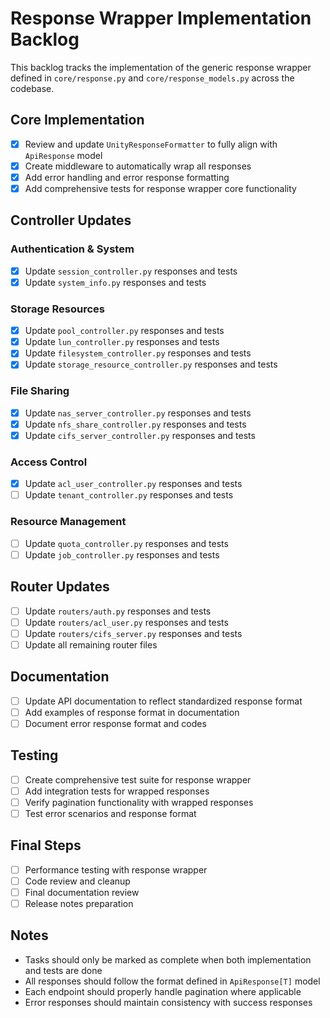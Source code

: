 # Response Wrapper Implementation Backlog

This backlog tracks the implementation of the generic response wrapper defined in `core/response.py` and `core/response_models.py` across the codebase.

## Core Implementation

- [x] Review and update `UnityResponseFormatter` to fully align with `ApiResponse` model
- [x] Create middleware to automatically wrap all responses
- [x] Add error handling and error response formatting
- [x] Add comprehensive tests for response wrapper core functionality

## Controller Updates

### Authentication & System
- [x] Update `session_controller.py` responses and tests
- [x] Update `system_info.py` responses and tests

### Storage Resources
- [x] Update `pool_controller.py` responses and tests
- [x] Update `lun_controller.py` responses and tests
- [x] Update `filesystem_controller.py` responses and tests
- [x] Update `storage_resource_controller.py` responses and tests

### File Sharing
- [x] Update `nas_server_controller.py` responses and tests
- [x] Update `nfs_share_controller.py` responses and tests
- [x] Update `cifs_server_controller.py` responses and tests

### Access Control
- [x] Update `acl_user_controller.py` responses and tests
- [ ] Update `tenant_controller.py` responses and tests

### Resource Management
- [ ] Update `quota_controller.py` responses and tests
- [ ] Update `job_controller.py` responses and tests

## Router Updates

- [ ] Update `routers/auth.py` responses and tests
- [ ] Update `routers/acl_user.py` responses and tests
- [ ] Update `routers/cifs_server.py` responses and tests
- [ ] Update all remaining router files

## Documentation

- [ ] Update API documentation to reflect standardized response format
- [ ] Add examples of response format in documentation
- [ ] Document error response format and codes

## Testing

- [ ] Create comprehensive test suite for response wrapper
- [ ] Add integration tests for wrapped responses
- [ ] Verify pagination functionality with wrapped responses
- [ ] Test error scenarios and response format

## Final Steps

- [ ] Performance testing with response wrapper
- [ ] Code review and cleanup
- [ ] Final documentation review
- [ ] Release notes preparation

## Notes

- Tasks should only be marked as complete when both implementation and tests are done
- All responses should follow the format defined in `ApiResponse[T]` model
- Each endpoint should properly handle pagination where applicable
- Error responses should maintain consistency with success responses
